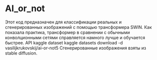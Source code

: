 # AI_or_not
Этот код предназначен для классификации реальных и сгенерированных изображений с помощью трансформера SWIN.
Как показала практика, трансформер в сравнении с обычными конволционными сетями справляется намного лучше и обучается быстрее.
API kaggle dataset
kaggle datasets download -d vasilijkrukovskij/ai-or-not5
Сгенерированные изображения взяты из stable diffusion.
